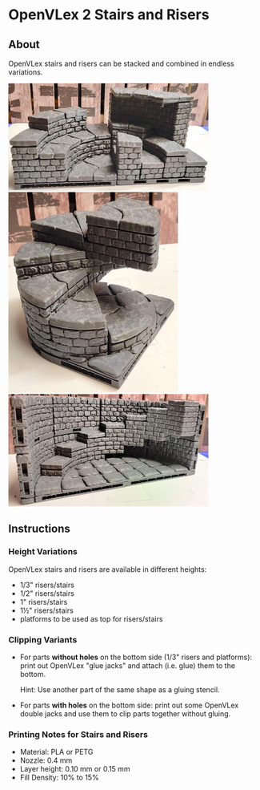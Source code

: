 # OpenVLex 2 Stairs and Risers



## About

OpenVLex stairs and risers can be stacked and combined in endless variations.

  ![Crazy Risers and Stairs](../img/img016.jpg)
  ![Spiral Staircase](../img/img015.jpg)
  ![Tower Staircase](../img/img014.jpg)

## Instructions

### Height Variations

OpenVLex stairs and risers are available in different heights:

- 1/3" risers/stairs
- 1/2" risers/stairs
- 1" risers/stairs
- 1½" risers/stairs
- platforms to be used as top for risers/stairs

### Clipping Variants

- For parts **without holes** on the bottom side (1/3" risers and platforms): print out OpenVLex "glue jacks" and attach (i.e. glue) them to the bottom.

  Hint: Use another part of the same shape as a gluing stencil.

- For parts **with holes** on the bottom side: print out some OpenVLex double jacks and use them to clip parts together without gluing.


### Printing Notes for Stairs and Risers

- Material: PLA or PETG
- Nozzle: 0.4 mm
- Layer height: 0.10 mm or 0.15 mm
- Fill Density: 10% to 15%

